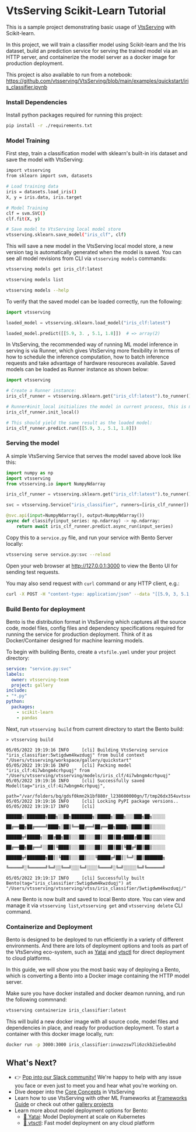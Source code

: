 # VtsServing Scikit-Learn Tutorial

This is a sample project demonstrating basic usage of [VtsServing](https://github.com/vtsserving) with
Scikit-learn.

In this project, we will train a classifier model using Scikit-learn and the Iris dataset, build
an prediction service for serving the trained model via an HTTP server, and containerize the 
model server as a docker image for production deployment.

This project is also available to run from a notebook: https://github.com/vtsserving/VtsServing/blob/main/examples/quickstart/iris_classifier.ipynb

### Install Dependencies

Install python packages required for running this project:
```bash
pip install -r ./requirements.txt
```

### Model Training

First step, train a classification model with sklearn's built-in iris dataset and save the model
with VtsServing:

```bash
import vtsserving
from sklearn import svm, datasets

# Load training data
iris = datasets.load_iris()
X, y = iris.data, iris.target

# Model Training
clf = svm.SVC()
clf.fit(X, y)

# Save model to VtsServing local model store
vtsserving.sklearn.save_model("iris_clf", clf)
```

This will save a new model in the VtsServing local model store, a new version tag is automatically
generated when the model is saved. You can see all model revisions from CLI via `vtsserving models`
commands:

```bash
vtsserving models get iris_clf:latest

vtsserving models list

vtsserving models --help
```

To verify that the saved model can be loaded correctly, run the following:

```python
import vtsserving

loaded_model = vtsserving.sklearn.load_model("iris_clf:latest")

loaded_model.predict([[5.9, 3. , 5.1, 1.8]])  # => array(2)
```

In VtsServing, the recommended way of running ML model inference in serving is via Runner, which 
gives VtsServing more flexibility in terms of how to schedule the inference computation, how to 
batch inference requests and take advantage of hardware resoureces available. Saved models can
be loaded as Runner instance as shown below:

```python
import vtsserving

# Create a Runner instance:
iris_clf_runner = vtsserving.sklearn.get("iris_clf:latest").to_runner()

# Runner#init_local initializes the model in current process, this is meant for development and testing only:
iris_clf_runner.init_local()

# This should yield the same result as the loaded model:
iris_clf_runner.predict.run([[5.9, 3., 5.1, 1.8]])
```


### Serving the model

A simple VtsServing Service that serves the model saved above look like this:

```python
import numpy as np
import vtsserving
from vtsserving.io import NumpyNdarray

iris_clf_runner = vtsserving.sklearn.get("iris_clf:latest").to_runner()

svc = vtsserving.Service("iris_classifier", runners=[iris_clf_runner])

@svc.api(input=NumpyNdarray(), output=NumpyNdarray())
async def classify(input_series: np.ndarray) -> np.ndarray:
    return await iris_clf_runner.predict.async_run(input_series)
```

Copy this to a `service.py` file, and run your service with Bento Server locally:

```bash
vtsserving serve service.py:svc --reload
```

Open your web browser at http://127.0.0.1:3000 to view the Bento UI for sending test requests.

You may also send request with `curl` command or any HTTP client, e.g.:

```bash
curl -X POST -H "content-type: application/json" --data "[[5.9, 3, 5.1, 1.8]]" http://127.0.0.1:3000/classify
```


### Build Bento for deployment

Bento is the distribution format in VtsServing which captures all the source code, model files, config
files and dependency specifications required for running the service for production deployment. Think 
of it as Docker/Container designed for machine learning models.

To begin with building Bento, create a `vtsfile.yaml` under your project directory:

```yaml
service: "service.py:svc"
labels:
  owner: vtsserving-team
  project: gallery
include:
- "*.py"
python:
  packages:
    - scikit-learn
    - pandas
```

Next, run `vtsserving build` from current directory to start the Bento build:

```
> vtsserving build

05/05/2022 19:19:16 INFO     [cli] Building VtsServing service "iris_classifier:5wtigdwm4kwzduqj" from build context "/Users/vtsserving/workspace/gallery/quickstart"
05/05/2022 19:19:16 INFO     [cli] Packing model "iris_clf:4i7wbngm4crhpuqj" from "/Users/vtsserving/vtsserving/models/iris_clf/4i7wbngm4crhpuqj"
05/05/2022 19:19:16 INFO     [cli] Successfully saved Model(tag="iris_clf:4i7wbngm4crhpuqj",
                             path="/var/folders/bq/gdsf0kmn2k1bf880r_l238600000gn/T/tmp26dx354uvtsserving_vts_iris_classifier/models/iris_clf/4i7wbngm4crhpuqj/")
05/05/2022 19:19:16 INFO     [cli] Locking PyPI package versions..
05/05/2022 19:19:17 INFO     [cli]
                             ██████╗░███████╗███╗░░██╗████████╗░█████╗░███╗░░░███╗██╗░░░░░
                             ██╔══██╗██╔════╝████╗░██║╚══██╔══╝██╔══██╗████╗░████║██║░░░░░
                             ██████╦╝█████╗░░██╔██╗██║░░░██║░░░██║░░██║██╔████╔██║██║░░░░░
                             ██╔══██╗██╔══╝░░██║╚████║░░░██║░░░██║░░██║██║╚██╔╝██║██║░░░░░
                             ██████╦╝███████╗██║░╚███║░░░██║░░░╚█████╔╝██║░╚═╝░██║███████╗
                             ╚═════╝░╚══════╝╚═╝░░╚══╝░░░╚═╝░░░░╚════╝░╚═╝░░░░░╚═╝╚══════╝

05/05/2022 19:19:17 INFO     [cli] Successfully built Bento(tag="iris_classifier:5wtigdwm4kwzduqj") at "/Users/vtsserving/vtsserving/vtss/iris_classifier/5wtigdwm4kwzduqj/"
```

A new Bento is now built and saved to local Bento store. You can view and manage it via 
`vtsserving list`,`vtsserving get` and `vtsserving delete` CLI command.


### Containerize and Deployment

Bento is designed to be deployed to run efficiently in a variety of different environments.
And there are lots of deployment options and tools as part of the VtsServing eco-system, such as 
[Yatai](https://github.com/vtsserving/Yatai) and [vtsctl](https://github.com/vtsserving/vtsctl) for
direct deployment to cloud platforms.

In this guide, we will show you the most basic way of deploying a Bento, which is converting a Bento
into a Docker image containing the HTTP model server.

Make sure you have docker installed and docker deamon running, and run the following commnand:

```bash
vtsserving containerize iris_classifier:latest
```

This will build a new docker image with all source code, model files and dependencies in place,
and ready for production deployment. To start a container with this docker image locally, run:

```bash
docker run -p 3000:3000 iris_classifier:invwzzsw7li6zckb2ie5eubhd 
```

## What's Next?

- 👉 [Pop into our Slack community!](https://l.linklyhq.com/l/ktO8) We're happy to help with any issue you face or even just to meet you and hear what you're working on.
- Dive deeper into the [Core Concepts](https://docs.vtsserving.org/en/latest/concepts/index.html) in VtsServing
- Learn how to use VtsServing with other ML Frameworks at [Frameworks Guide](https://docs.vtsserving.org/en/latest/frameworks/index.html) or check out other [gallery projects](https://github.com/vtsserving/VtsServing/tree/main/examples)
- Learn more about model deployment options for Bento:
  - [🦄️ Yatai](https://github.com/vtsserving/Yatai): Model Deployment at scale on Kubernetes
  - [🚀 vtsctl](https://github.com/vtsserving/vtsctl): Fast model deployment on any cloud platform

